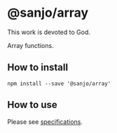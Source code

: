# @sanjo/array

This work is devoted to God.

Array functions.

## How to install

```
npm install --save '@sanjo/array'
```

## How to use

Please see [specifications](./src/).
